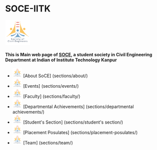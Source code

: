 # SOCE-IITK


<code><img height="80" src = "assets/soce_logo.png"></code>
#### This is Main web page of [SOCE](https://soce-iitk.github.io/soce/), a student society in Civil Engineering Department at Indian of Institute Technology Kanpur


- <code><img height="30" src = "assets/soce_logo.png"></code> [About SoCE] (sections/about/)
- <code><img height="30" src = "assets/soce_logo.png"></code> [Events] (sections/events/)
- <code><img height="30" src = "assets/soce_logo.png"></code> [Faculty] (sections/faculty/)
- <code><img height="30" src = "assets/soce_logo.png"></code> [Departmental Achievements] (sections/departmental achievements/)
- <code><img height="30" src = "assets/soce_logo.png"></code> [Student's Section] (sections/student's section/)
- <code><img height="30" src = "assets/soce_logo.png"></code> [Placement Posulates] (sections/placement-posulates/)
- <code><img height="30" src = "assets/soce_logo.png"></code> [Team] (sections/team/)



<code>

<!--- ## Welcome to GitHub Pages

You can use the [editor on GitHub](https://github.com/SOCE-IITK/soce/edit/master/README.md) to maintain and preview the content for your website in Markdown files.

Whenever you commit to this repository, GitHub Pages will run [Jekyll](https://jekyllrb.com/) to rebuild the pages in your site, from the content in your Markdown files.

### Markdown

Markdown is a lightweight and easy-to-use syntax for styling your writing. It includes conventions for

```markdown
Syntax highlighted code block

# Header 1
## Header 2
### Header 3

- Bulleted
- List

1. Numbered
2. List

**Bold** and _Italic_ and `Code` text

[Link](url) and ![Image](src)
```

For more details see [GitHub Flavored Markdown](https://guides.github.com/features/mastering-markdown/).

### Jekyll Themes

Your Pages site will use the layout and styles from the Jekyll theme you have selected in your [repository settings](https://github.com/SOCE-IITK/soce/settings). The name of this theme is saved in the Jekyll `_config.yml` configuration file.

### Support or Contact

Having trouble with Pages? Check out our [documentation](https://docs.github.com/categories/github-pages-basics/) or [contact support](https://github.com/contact) and we’ll help you sort it out

----> </code>
